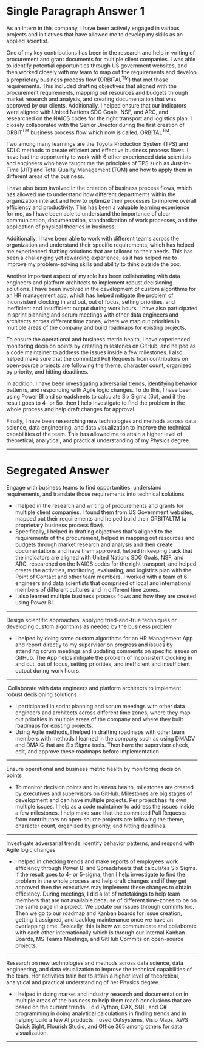 # Single Paragraph Answer 1

As an intern in this company, I have been actively engaged in various projects and initiatives that have allowed me to develop my skills as an applied scientist. 

One of my key contributions has been in the research and help in writing of procurement and grant documents for multiple client companies. I was able to identify potential opportunities through US government websites, and then worked closely with my team to map out the requirements and develop a proprietary business process flow (ORBITAL<sup>TM</sup>) that met those requirements. This included drafting objectives that aligned with the procurement requirements, mapping out resources and budgets through market research and analysis, and creating documentation that was approved by our clients. Additionally, I helped ensure that our indicators were aligned with United Nations SDG Goals, NSF, and ARC, and researched on the NAICS codes for the right transport and logistics plan. I closely collaborated with the Senior Director during the first creation of ORBIT<sup>TM</sup> business process flow which now is called, ORBITAL<sup>TM</sup>.

Two among many learnings are the Toyota Production System (TPS) and SDLC methods to create efficient and effective business process flows. I have had the opportunity to work with 6 other experienced data scientists and engineers who have taught me the principles of TPS such as Just-in-Time (JIT) and Total Quality Management (TQM) and how to apply them in different areas of the business.

I have also been involved in the creation of business process flows, which has allowed me to understand how different departments within the organization interact and how to optimize their processes to improve overall efficiency and productivity. This has been a valuable learning experience for me, as I have been able to understand the importance of clear communication, documentation, standardization of work processes, and the application of physical theories in business.

Additionally, I have been able to work with different teams across the organization and understand their specific requirements, which has helped me experienced drafting solutions that are tailored to their needs. This has been a challenging yet rewarding experience, as it has helped me to improve my problem-solving skills and ability to think outside the box.

Another important aspect of my role has been collaborating with data engineers and platform architects to implement robust decisioning solutions. I have been involved in the development of custom algorithms for an HR management app, which has helped mitigate the problem of inconsistent clocking in and out, out of focus, setting priorities, and inefficient and insufficient output during work hours. I have also participated in sprint planning and scrum meetings with other data engineers and architects across different time zones, where we map out priorities in multiple areas of the company and build roadmaps for existing projects.

To ensure the operational and business metric health, I have experienced monitoring decision points by creating milestones on GitHub, and helped as a code maintainer to address the issues inside a few milestones. I also helped make sure that the committed Pull Requests from contributors on open-source projects are following the theme, character count, organized by priority, and hitting deadlines.

In addition, I have been investigating adversarial trends, identifying behavior patterns, and responding with Agile logic changes. To do this, I have been using Power BI and spreadsheets to calculate Six Sigma (6σ), and if the result goes to 4- or 5σ, then I help investigate to find the problem in the whole process and help draft changes for approval.

Finally, I have been researching new technologies and methods across data science, data engineering, and data visualization to improve the technical capabilities of the team. This has allowed me to attain a higher level of theoretical, analytical, and practical understanding of my Physics degree.

---

# Segregated Answer

Engage with business teams to find opportunities, understand requirements, and translate those requirements into technical solutions

* I helped in the research and writing of procurements and grants for multiple client companies. I found them from US Government websites, mapped out their requirements and helped build their ORBITALTM (a proprietary business process flow).
* Specifically, I helped in drafting objectives that's aligned to the requirements of the procurement, helped in mapping out resources and budgets through market research and analysis and then create documentations and have them approved, helped in keeping track that the indicators are aligned with United Nations SDG Goals, NSF, and ARC, researched on the NAICS codes for the right transport, and helped create the activities, monitoring, evaluating, and logistics plan with the Point of Contact and other team members. I worked with a team of 6 engineers and data scientists that comprised of local and international members of different cultures and in different time zones.
* I also learned multiple business process flows and how they are created using Power BI.

---

Design scientific approaches, applying tried-and-true techniques or developing custom algorithms as needed by the business problem

* I helped by doing some custom algorithms for an HR Management App and report directly to my supervisor on progress and issues by attending scrum meetings and updating comments on specific issues on GitHub. The App helps mitigate the problem of inconsistent clocking in and out, out of focus, setting priorities, and inefficient and insufficient output during work hours.

---

&nbsp;Collaborate with data engineers and platform architects to implement robust decisioning solutions

* I participated in sprint planning and scrum meetings with other data engineers and architects across different time zones, where they map out priorities in multiple areas of the company and where they built roadmaps for existing projects.
* Using Agile methods, I helped in drafting roadmaps with other team members with methods I learned in the company such as using DMADV and DMAIC that are Six Sigma tools. Then have the supervisor check, edit, and approve these roadmaps before implementation.
 

---

Ensure operational and business metric health by monitoring decision points

* To monitor decision points and business health, milestones are created by executives and supervisors on GitHub. Milestones are big stages of development and can have multiple projects. Per project has its own multiple issues. I help as a code maintainer to address the issues inside a few milestones. I help make sure that the committed Pull Requests from contributors on open-source projects are following the theme, character count, organized by priority, and hitting deadlines.

---

Investigate adversarial trends, identify behavior patterns, and respond with Agile logic changes

* I helped in checking trends and make reports of employees work efficiency through Power BI and Spreadsheets that calculates Six Sigma. If the result goes to 4- or 5-sigma, then I help investigate to find the problem in the whole process and help draft changes and if they get approved then the executives may implement these changes to obtain efficiency. During meetings, I did a lot of notetakings to help team members that are not available because of different time-zones to be on the same page in a project. We update our Issues through commits too. Then we go to our roadmap and Kanban boards for issue creation, getting it assigned, and backlog maintenance once we have an overlapping time. Basically, this is how we communicate and collaborate with each other internationally which is through our internal Kanban Boards, MS Teams Meetings, and GitHub Commits on open-source projects.

---

Research on new technologies and methods across data science, data engineering, and data visualization to improve the technical capabilities of the team. Her activities train her to attain a higher level of theoretical, analytical and practical understanding of her Physics degree.&nbsp;

* I helped in doing market and industry research and documentation in multiple areas of the business to help them reach conclusions that are based on the current trends. I did Python, DAX, SQL, and C# programming in doing analytical calculations in finding trends and in helping build a few AI products. I used Outsystems, Visio Maps, AWS Quick Sight, Flourish Studio, and Office 365 among others for data visualization.

---
